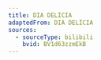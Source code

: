 ```yaml
---
title: DIA DELÍCIA
adaptedFrom: DIA DELÍCIA
sources:
  - sourceType: bilibili
    bvid: BV1d63zzmEkB
---
```

